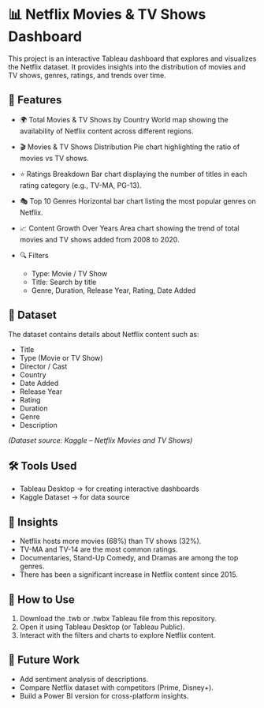 # 📊 Netflix Movies & TV Shows Dashboard

This project is an interactive Tableau dashboard that explores and visualizes the Netflix dataset. It provides insights into the distribution of movies and TV shows, genres, ratings, and trends over time.

## 🚀 Features

* 🌍 Total Movies & TV Shows by Country
  World map showing the availability of Netflix content across different regions.

* 🎬 Movies & TV Shows Distribution
  Pie chart highlighting the ratio of movies vs TV shows.

* ⭐️ Ratings Breakdown
  Bar chart displaying the number of titles in each rating category (e.g., TV-MA, PG-13).

* 🎭 Top 10 Genres
  Horizontal bar chart listing the most popular genres on Netflix.

* 📈 Content Growth Over Years
  Area chart showing the trend of total movies and TV shows added from 2008 to 2020.

* 🔍 Filters

  * Type: Movie / TV Show
  * Title: Search by title
  * Genre, Duration, Release Year, Rating, Date Added

## 📂 Dataset

The dataset contains details about Netflix content such as:

* Title
* Type (Movie or TV Show)
* Director / Cast
* Country
* Date Added
* Release Year
* Rating
* Duration
* Genre
* Description

*(Dataset source: Kaggle – Netflix Movies and TV Shows)*

## 🛠 Tools Used

* Tableau Desktop → for creating interactive dashboards
* Kaggle Dataset → for data source

## 🎯 Insights

* Netflix hosts more movies (68%) than TV shows (32%).
* TV-MA and TV-14 are the most common ratings.
* Documentaries, Stand-Up Comedy, and Dramas are among the top genres.
* There has been a significant increase in Netflix content since 2015.

## 📌 How to Use

1. Download the .twb or .twbx Tableau file from this repository.
2. Open it using Tableau Desktop (or Tableau Public).
3. Interact with the filters and charts to explore Netflix content.

## 🔮 Future Work

* Add sentiment analysis of descriptions.
* Compare Netflix dataset with competitors (Prime, Disney+).
* Build a Power BI version for cross-platform insights.
